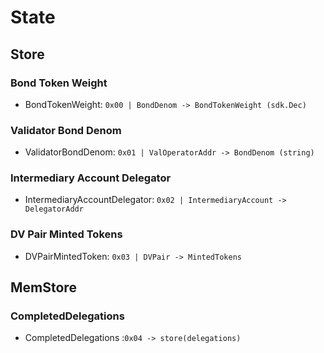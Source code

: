 <!--
order: 1
-->

# State

## Store

### Bond Token Weight

* BondTokenWeight: `0x00 | BondDenom -> BondTokenWeight (sdk.Dec)`

### Validator Bond Denom

* ValidatorBondDenom: `0x01 | ValOperatorAddr -> BondDenom (string)`

### Intermediary Account Delegator

* IntermediaryAccountDelegator: `0x02 | IntermediaryAccount -> DelegatorAddr`

### DV Pair Minted Tokens

* DVPairMintedToken: `0x03 | DVPair -> MintedTokens`

## MemStore

### CompletedDelegations

* CompletedDelegations :`0x04 -> store(delegations)`